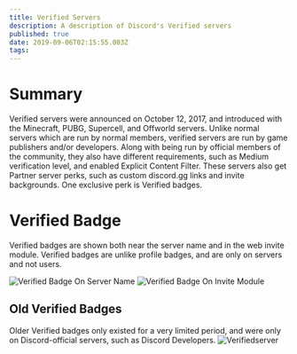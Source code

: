 ```yaml
---
title: Verified Servers
description: A description of Discord's Verified servers
published: true
date: 2019-09-06T02:15:55.003Z
tags: 
---
```


# Summary
Verified servers were announced on October 12, 2017, and introduced with the Minecraft, PUBG, Supercell, and Offworld servers. Unlike normal servers which are run by normal members, verified servers are run by game publishers and/or developers. Along with being run by official members of the community, they also have different requirements, such as Medium verification level, and enabled Explicit Content Filter. These servers also get Partner server perks, such as custom discord.gg links and invite backgrounds. One exclusive perk is Verified badges.

# Verified Badge
Verified badges are shown both near the server name and in the web invite module. Verified badges are unlike profile badges, and are only on servers and not users. 

![Verified Badge On Server Name](/verified-servers/verified-badge-on-server-name.png "Verified Badge on server name")
![Verified Badge On Invite Module](/verified-servers/verified-badge-on-invite-module.png "Verified Badge On Invite Module")

## Old Verified Badges
Older Verified badges only existed for a very limited period, and were only on Discord-official servers, such as Discord Developers. 
![Verifiedserver](/verified-servers/verifiedserver.png "Old Verified Badge")